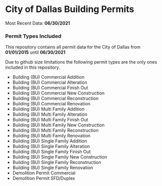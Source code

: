 # City of Dallas Building Permits

Most Recent Data: **06/30/2021**

### Permit Types Included
This repository contains all permit data for the City of Dallas from **01/01/2015** until **06/30/2021**

Due to github size limitations the following permit types are the only ones included in this repository.

- Building (BU) Commercial  Addition
- Building (BU) Commercial  Alteration
- Building (BU) Commercial  Finish Out
- Building (BU) Commercial  New Construction
- Building (BU) Commercial  Reconstruction
- Building (BU) Commercial  Renovation
- Building (BU) Multi Family  Addition
- Building (BU) Multi Family  Alteration
- Building (BU) Multi Family  Finish Out
- Building (BU) Multi Family  New Construction
- Building (BU) Multi Family  Reconstruction
- Building (BU) Multi Family  Renovation
- Building (BU) Single Family  Addition
- Building (BU) Single Family  Alteration
- Building (BU) Single Family  Finish Out
- Building (BU) Single Family  New Construction
- Building (BU) Single Family  Reconstruction
- Building (BU) Single Family  Renovation
- Demolition Permit Commercial
- Demolition Permit SFD/Duplex
